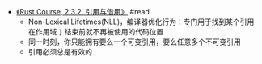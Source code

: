 - [《Rust Course, 2.3.2. 引用与借用》](https://course.rs/basic/ownership/borrowing.html) #read
	- Non-Lexical Lifetimes(NLL)，编译器优化行为：专门用于找到某个引用在作用域 `}` 结束前就不再被使用的代码位置
	- 同一时刻，你只能拥有要么一个可变引用，要么任意多个不可变引用
	- 引用必须总是有效的
